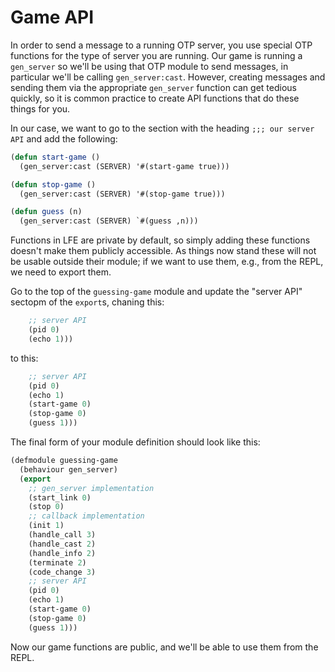 # Game API

In order to send a message to a running OTP server, you use special OTP functions for the type of server you are running. Our game is running a `gen_server` so we'll be using that OTP module to send messages, in particular we'll be calling `gen_server:cast`. However, creating messages and sending them via the appropriate `gen_server` function can get tedious quickly, so it is common practice to create API functions that do these things for you.

In our case, we want to go to the section with the heading `;;; our server API` and add the following:

```lisp
(defun start-game ()
  (gen_server:cast (SERVER) '#(start-game true)))

(defun stop-game ()
  (gen_server:cast (SERVER) '#(stop-game true)))

(defun guess (n)
  (gen_server:cast (SERVER) `#(guess ,n)))
```

Functions in LFE are private by default, so simply adding these functions doesn't make them publicly accessible. As things now stand these will not be usable outside their module; if we want to use them, e.g., from the REPL, we need to export them.

Go to the top of the `guessing-game` module and update the "server API" sectopm of the `export`s, chaning this:

```lisp
    ;; server API
    (pid 0)
    (echo 1)))
```

to this:

```lisp
    ;; server API
    (pid 0)
    (echo 1)
    (start-game 0)
    (stop-game 0)
    (guess 1)))
```

The final form of your module definition should look like this:

```lisp
(defmodule guessing-game
  (behaviour gen_server)
  (export
    ;; gen_server implementation
    (start_link 0)
    (stop 0)
    ;; callback implementation
    (init 1)
    (handle_call 3)
    (handle_cast 2)
    (handle_info 2)
    (terminate 2)
    (code_change 3)
    ;; server API
    (pid 0)
    (echo 1)
    (start-game 0)
    (stop-game 0)
    (guess 1)))
```

Now our game functions are public, and we'll be able to use them from the REPL.

